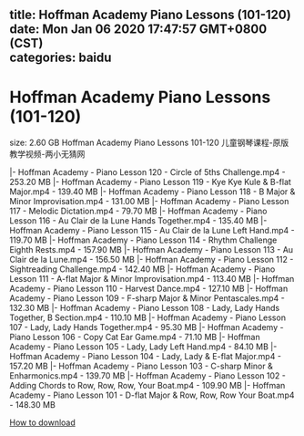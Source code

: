 
title: Hoffman Academy Piano Lessons (101-120)
date: Mon Jan 06 2020 17:47:57 GMT+0800 (CST)    
categories: baidu
---

# Hoffman Academy Piano Lessons (101-120)
size: 2.60 GB
 Hoffman Academy Piano Lessons 101-120 儿童钢琴课程-原版教学视频-两小无猜网
 
|- Hoffman Academy - Piano Lesson 120 - Circle of 5ths Challenge.mp4 - 253.20 MB
|- Hoffman Academy - Piano Lesson 119 - Kye Kye Kule & B-flat Major.mp4 - 139.40 MB
|- Hoffman Academy - Piano Lesson 118 - B Major & Minor Improvisation.mp4 - 131.00 MB
|- Hoffman Academy - Piano Lesson 117 - Melodic Dictation.mp4 - 79.70 MB
|- Hoffman Academy - Piano Lesson 116 - Au Clair de la Lune Hands Together.mp4 - 135.40 MB
|- Hoffman Academy - Piano Lesson 115 - Au Clair de la Lune Left Hand.mp4 - 119.70 MB
|- Hoffman Academy - Piano Lesson 114 - Rhythm Challenge Eighth Rests.mp4 - 157.90 MB
|- Hoffman Academy - Piano Lesson 113 - Au Clair de la Lune.mp4 - 156.50 MB
|- Hoffman Academy - Piano Lesson 112 - Sightreading Challenge.mp4 - 142.40 MB
|- Hoffman Academy - Piano Lesson 111 - A-flat Major & Minor Improvisation.mp4 - 113.40 MB
|- Hoffman Academy - Piano Lesson 110 - Harvest Dance.mp4 - 127.10 MB
|- Hoffman Academy - Piano Lesson 109 - F-sharp Major & Minor Pentascales.mp4 - 132.30 MB
|- Hoffman Academy - Piano Lesson 108 - Lady, Lady Hands Together, B Section.mp4 - 110.10 MB
|- Hoffman Academy - Piano Lesson 107 - Lady, Lady Hands Together.mp4 - 95.30 MB
|- Hoffman Academy - Piano Lesson 106 - Copy Cat Ear Game.mp4 - 71.10 MB
|- Hoffman Academy - Piano Lesson 105 - Lady, Lady Left Hand.mp4 - 84.10 MB
|- Hoffman Academy - Piano Lesson 104 - Lady, Lady & E-flat Major.mp4 - 157.20 MB
|- Hoffman Academy - Piano Lesson 103 - C-sharp Minor & Enharmonics.mp4 - 139.70 MB
|- Hoffman Academy - Piano Lesson 102 - Adding Chords to Row, Row, Row, Your Boat.mp4 - 109.90 MB
|- Hoffman Academy - Piano Lesson 101 - D-flat Major & Row, Row, Row Your Boat.mp4 - 148.30 MB

[How to download](https://bpcam.bemobtrk.com/go/2ceec3aa-1ca2-46d6-b9ff-aaa5c184517c?jno=5097)